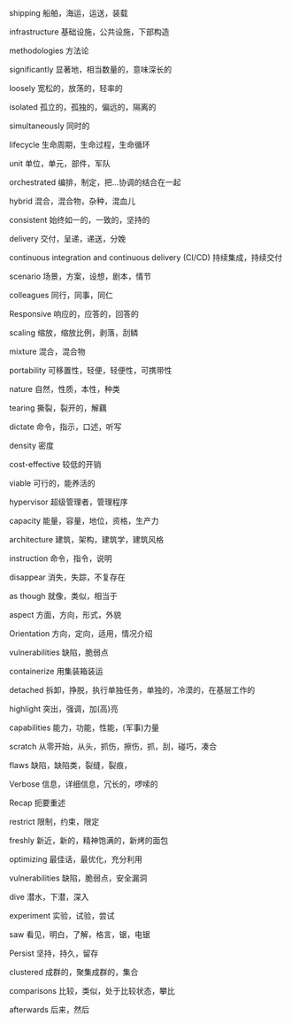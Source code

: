 shipping 船舶，海运，运送，装载

infrastructure 基础设施，公共设施，下部构造

methodologies 方法论

significantly 显著地，相当数量的，意味深长的

loosely 宽松的，放荡的，轻率的

isolated 孤立的，孤独的，偏远的，隔离的

simultaneously 同时的

lifecycle 生命周期，生命过程，生命循环

unit 单位，单元，部件，军队

orchestrated 编排，制定，把...协调的结合在一起

hybrid 混合，混合物，杂种，混血儿 

consistent 始终如一的，一致的，坚持的

delivery 交付，呈递，递送，分娩

continuous integration and continuous delivery (CI/CD) 持续集成，持续交付

scenario 场景，方案，设想，剧本，情节

colleagues 同行，同事，同仁 

Responsive 响应的，应答的，回答的

scaling 缩放，缩放比例，剥落，刮鳞

mixture 混合，混合物 

portability 可移置性，轻便，轻便性，可携带性 

nature 自然，性质，本性，种类

tearing 撕裂，裂开的，解藕

dictate 命令，指示，口述，听写

density 密度

cost-effective 较低的开销

viable 可行的，能养活的

hypervisor 超级管理者，管理程序

capacity 能量，容量，地位，资格，生产力

architecture 建筑，架构，建筑学，建筑风格 

instruction 命令，指令，说明

disappear  消失，失踪，不复存在

as though 就像，类似，相当于

aspect 方面，方向，形式，外貌

Orientation 方向，定向，适用，情况介绍

vulnerabilities 缺陷，脆弱点

containerize 用集装箱装运

detached 拆卸，挣脱，执行单独任务，单独的，冷漠的，在基层工作的

highlight 突出，强调，加(高)亮

capabilities 能力，功能，性能，(军事)力量 

scratch 从零开始，从头，抓伤，擦伤，抓，刮，碰巧，凑合

flaws 缺陷，缺陷类，裂缝，裂痕，

Verbose 信息，详细信息，冗长的，啰嗦的

Recap 扼要重述

restrict 限制，约束，限定 

freshly 新近，新的，精神饱满的，新烤的面包 

optimizing 最佳话，最优化，充分利用 

vulnerabilities 缺陷，脆弱点，安全漏洞 

dive 潜水，下潜，深入

experiment 实验，试验，尝试

saw 看见，明白，了解，格言，锯，电锯

Persist 坚持，持久，留存

clustered 成群的，聚集成群的，集合

comparisons 比较，类似，处于比较状态，攀比

afterwards 后来，然后


